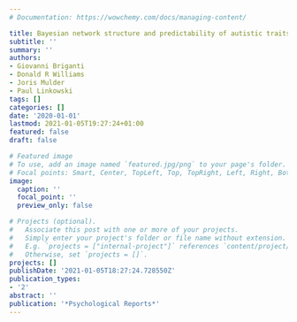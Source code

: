 ```yaml
---
# Documentation: https://wowchemy.com/docs/managing-content/

title: Bayesian network structure and predictability of autistic traits
subtitle: ''
summary: ''
authors:
- Giovanni Briganti
- Donald R Williams
- Joris Mulder
- Paul Linkowski
tags: []
categories: []
date: '2020-01-01'
lastmod: 2021-01-05T19:27:24+01:00
featured: false
draft: false

# Featured image
# To use, add an image named `featured.jpg/png` to your page's folder.
# Focal points: Smart, Center, TopLeft, Top, TopRight, Left, Right, BottomLeft, Bottom, BottomRight.
image:
  caption: ''
  focal_point: ''
  preview_only: false

# Projects (optional).
#   Associate this post with one or more of your projects.
#   Simply enter your project's folder or file name without extension.
#   E.g. `projects = ["internal-project"]` references `content/project/deep-learning/index.md`.
#   Otherwise, set `projects = []`.
projects: []
publishDate: '2021-01-05T18:27:24.728550Z'
publication_types:
- '2'
abstract: ''
publication: '*Psychological Reports*'
---
```

